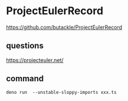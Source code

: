 # ProjectEulerRecord

https://github.com/butackle/ProjectEulerRecord

## questions

https://projecteuler.net/

## command

```shell
deno run  --unstable-sloppy-imports xxx.ts
```